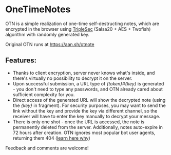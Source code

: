 # OneTimeNotes
OTN is a simple realization of one-time self-destructing notes, which are encrypted in the browser using [TripleSec](https://keybase.io/triplesec "Official page of TripleSec") (Salsa20 + AES + Twofish) algorithm with randomly generated key. 

Original OTN runs at https://aan.sh/otnote

## Features:
* Thanks to client encryption, server never knows what's inside, and there's virtually no possibility to decrypt it on the server.
* Upon successful submission, a URL type of _{token}#{key}_ is generated - you don't need to type any passwords, and OTN already cared about sufficient complexity for you. 
* Direct access of the generated URL will show the decrypted note (using the _{key}_ in fragment). For security purposes, you may want to send the link without the key and provide the key via different channel, so the receiver will have to enter the key manually to decrypt your message.
* There is only one shot - once the URL is accessed, the note is permanently deleted from the server. Additionally, notes auto-expire in 72 hours after creation. OTN ignores most popular bot user agents, returning them 404 ([learn here why](https://techcrunch.com/2017/06/15/should-whatsapp-let-you-disable-url-previews/ "URL previews"))

Feedback and comments are welcome!
